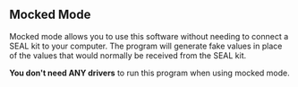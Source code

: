 <h2>Mocked Mode</h2>

<p>Mocked mode allows you to use this software without needing to connect a SEAL kit to your computer.  The program will generate fake values in place of the values that would normally be received from the SEAL kit.<p>

<b>You don't need ANY drivers</b> to run this program when using mocked mode.

